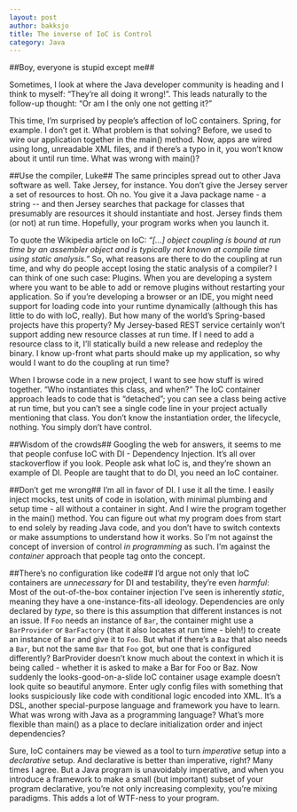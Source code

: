 ```yaml
---
layout: post
author: bakksjo
title: The inverse of IoC is Control
category: Java
---
```

##Boy, everyone is stupid except me##

Sometimes, I look at where the Java developer community is heading and I think
to myself: “They’re all doing it wrong!”. This leads naturally to the follow-up
thought: “Or am I the only one not getting it?”

This time, I’m surprised by people’s affection of IoC containers. Spring, for
example. I don’t get it. What problem is that solving? Before, we used to wire
our application together in the main() method. Now, apps are wired using long,
unreadable XML files, and if there’s a typo in it, you won’t know about it
until run time. What was wrong with main()?  

##Use the compiler, Luke##
The same principles spread out to other Java software as well. Take Jersey, for
instance. You don’t give the Jersey server a set of resources to host. Oh no.
You give it a Java package name - a string -- and then Jersey searches that
package for classes that presumably are resources it should instantiate and
host. Jersey finds them (or not) at run time. Hopefully, your program works
when you launch it.

To quote the Wikipedia article on IoC: *“[...] object coupling is bound at run
time by an assembler object and is typically not known at compile time using
static analysis.”* So, what reasons are there to do the coupling at run time,
and why do people accept losing the static analysis of a compiler? I can think
of one such case: Plugins. When you are developing a system where you want to
be able to add or remove plugins without restarting your application. So if
you’re developing a browser or an IDE, you might need support for loading code
into your runtime dynamically (although this has little to do with IoC,
really). But how many of the world’s Spring-based projects have this property?
My Jersey-based REST service certainly won’t support adding new resource
classes at run time. If I need to add a resource class to it, I’ll statically
build a new release and redeploy the binary. I know up-front what parts should
make up my application, so why would I want to do the coupling at run time?

When I browse code in a new project, I want to see how stuff is wired together.
“Who instantiates this class, and when?” The IoC container approach leads to
code that is “detached”; you can see a class being active at run time, but you
can’t see a single code line in your project actually mentioning that class.
You don’t know the instantiation order, the lifecycle, nothing. You simply
don’t have control.  

##Wisdom of the crowds##
Googling the web for answers, it seems to me that people confuse IoC with DI -
Dependency Injection. It’s all over stackoverflow if you look. People ask what
IoC is, and they’re shown an example of DI. People are taught that to do DI,
you need an IoC container.  

##Don’t get me wrong##
I’m all in favor of DI. I use it all the time. I easily inject mocks, test
units of code in isolation, with minimal plumbing and setup time - all without
a container in sight. And I wire the program together in the main() method. You
can figure out what my program does from start to end solely by reading Java
code, and you don’t have to switch contexts or make assumptions to understand
how it works. So I’m not against the concept of inversion of control *in
programming* as such. I’m against the *container* approach that people tag onto
the concept.  

##There’s no configuration like code##
I’d argue not only that IoC containers are *unnecessary* for DI and testability,
they’re even *harmful*: Most of the out-of-the-box container injection I’ve seen
is inherently *static*, meaning they have a one-instance-fits-all ideology.
Dependencies are only declared by *type*, so there is this assumption that
different instances is not an issue. If `Foo` needs an instance of `Bar`, the
container might use a `BarProvider` or `BarFactory` (that it also locates at run
time - bleh!) to create an instance of `Bar` and give it to `Foo`. But what if
there’s a `Baz` that also needs a `Bar`, but not the same `Bar` that `Foo` got, but one
that is configured differently? BarProvider doesn’t know much about the context
in which it is being called - whether it is asked to make a Bar for Foo or Baz.
Now suddenly the looks-good-on-a-slide IoC container usage example doesn’t look
quite so beautiful anymore. Enter ugly config files with something that looks
suspiciously like code with conditional logic encoded into XML. It’s a DSL,
another special-purpose language and framework you have to learn. What was
wrong with Java as a programming language? What’s more flexible than main() as
a place to declare initialization order and inject dependencies?

Sure, IoC containers may be viewed as a tool to turn *imperative* setup into a
*declarative* setup. And declarative is better than imperative, right? Many times
I agree. But a Java program is unavoidably imperative, and when you introduce a
framework to make a small (but important) subset of your program declarative,
you’re not only increasing complexity, you’re mixing paradigms. This adds a lot
of WTF-ness to your program.
